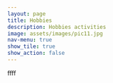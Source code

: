 ```yaml
---
layout: page
title: Hobbies
description: Hobbies activities
image: assets/images/pic11.jpg
nav-menu: true
show_tile: true
show_action: false
---
```


ffff